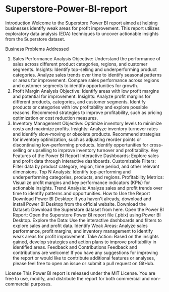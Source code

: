 # Superstore-Power-BI-report

Introduction
Welcome to the Superstore Power BI report aimed at helping businesses identify weak areas for profit improvement. This report utilizes exploratory data analysis (EDA) techniques to uncover actionable insights from the Superstore dataset.

Business Problems Addressed
1. Sales Performance Analysis
Objective: Understand the performance of sales across different product categories, regions, and customer segments.
Insights:
Identify top-selling and underperforming product categories.
Analyze sales trends over time to identify seasonal patterns or areas for improvement.
Compare sales performance across regions and customer segments to identify opportunities for growth.
2. Profit Margin Analysis
Objective: Identify areas with low profit margins and potential for improvement.
Insights:
Analyze profit margins for different products, categories, and customer segments.
Identify products or categories with low profitability and explore possible reasons.
Recommend strategies to improve profitability, such as pricing optimization or cost reduction measures.
3. Inventory Management
Objective: Optimize inventory levels to minimize costs and maximize profits.
Insights:
Analyze inventory turnover rates and identify slow-moving or obsolete products.
Recommend strategies for inventory optimization, such as adjusting reorder points or discontinuing low-performing products.
Identify opportunities for cross-selling or upselling to improve inventory turnover and profitability.
Key Features of the Power BI Report
Interactive Dashboards: Explore sales and profit data through interactive dashboards.
Customizable Filters: Filter data by product category, region, time period, and other relevant dimensions.
Top N Analysis: Identify top-performing and underperforming categories, products, and regions.
Profitability Metrics: Visualize profit margins and key performance indicators (KPIs) for actionable insights.
Trend Analysis: Analyze sales and profit trends over time to identify patterns and opportunities.
How to Use the Report
Download Power BI Desktop: If you haven't already, download and install Power BI Desktop from the official website.
Download the Dataset: Download the Superstore dataset from here.
Open the Power BI Report: Open the Superstore Power BI report file (.pbix) using Power BI Desktop.
Explore the Data: Use the interactive dashboards and filters to explore sales and profit data.
Identify Weak Areas: Analyze sales performance, profit margins, and inventory management to identify weak areas for profit improvement.
Take Action: Based on the insights gained, develop strategies and action plans to improve profitability in identified areas.
Feedback and Contributions
Feedback and contributions are welcome! If you have any suggestions for improving the report or would like to contribute additional features or analyses, please feel free to open an issue or submit a pull request on GitHub.

License
This Power BI report is released under the MIT License. You are free to use, modify, and distribute the report for both commercial and non-commercial purposes.


